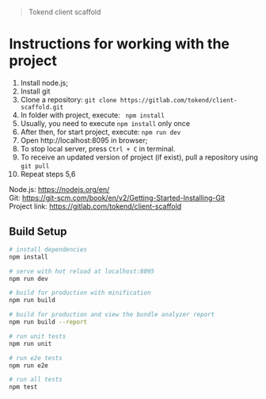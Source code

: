 # 

> Tokend client scaffold

# Instructions for working with the project

1. Install node.js;
2. Install git
3. Clone a repository: ```git clone https://gitlab.com/tokend/client-scaffold.git```
4. In folder with project, execute: ``` npm install```
5. Usually, you need to execute ```npm install``` only once
6. After then, for start project, execute: ```npm run dev```
7. Open http://localhost:8095 in browser;
8. To stop local server, press `Ctrl + C` in terminal. 
9. To receive an updated version of project (if exist), pull a repository using ```git pull```
10. Repeat steps 5,6  

Node.js: https://nodejs.org/en/  
Git: https://git-scm.com/book/en/v2/Getting-Started-Installing-Git  
Project link: https://gitlab.com/tokend/client-scaffold


## Build Setup

``` bash
# install dependencies
npm install

# serve with hot reload at localhost:8095
npm run dev

# build for production with minification
npm run build

# build for production and view the bundle analyzer report
npm run build --report

# run unit tests
npm run unit

# run e2e tests
npm run e2e

# run all tests
npm test
```
